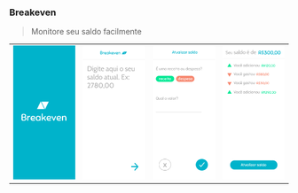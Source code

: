 ### Breakeven
> Monitore seu saldo facilmente
<table>
  <tr>
    <td>
      <img src="https://github.com/1agracinha/breakeven/blob/main/imagens/breakeven1.png" width="140">
    </td>
    <td>
      <img src="https://github.com/1agracinha/breakeven/blob/main/imagens/breakeven2.png" width="140">
    </td>
    <td>
      <img src="https://github.com/1agracinha/breakeven/blob/main/imagens/breakeven3.png" width="140">
    </td>
    <td>
     <img src="https://github.com/1agracinha/breakeven/blob/main/imagens/breakeven4.png" width="140">
    </td>
  </tr>
</table>
